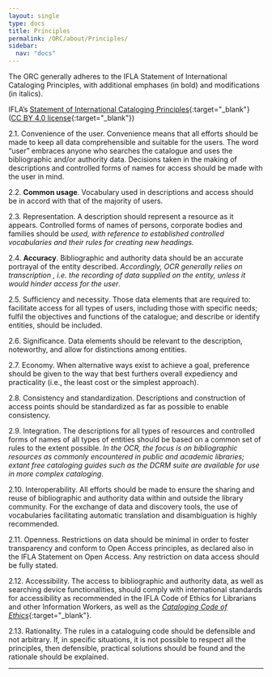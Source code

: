 ```yaml
---
layout: single
type: docs
title: Principles
permalink: /ORC/about/Principles/
sidebar:
  nav: "docs"
---
```


The ORC generally adheres to the IFLA Statement of International Cataloging Principles, with additional emphases (in bold) and modifications (in italics).

IFLA’s [Statement of International Cataloging Principles](https://www.ifla.org/files/assets/cataloguing/icp/icp_2016-en.pdf){:target="_blank"} ([CC BY 4.0 license](https://creativecommons.org/licenses/by/4.0/){:target="_blank"})

2.1. Convenience of the user. Convenience means that all efforts should be made to keep all data comprehensible and suitable for the users. The word “user” embraces anyone who searches the catalogue and uses the bibliographic and/or authority data. Decisions taken in the making of descriptions and controlled forms of names for access should be made with the user in mind.

2.2. **Common usage**. Vocabulary used in descriptions and access should be in accord with that of the majority of users. 

2.3. Representation. A description should represent a resource as it appears. Controlled forms of names of persons, corporate bodies and families should be _used, with reference to established controlled vocabularies and their rules for creating new headings._

2.4. **Accuracy**. Bibliographic and authority data should be an accurate portrayal of the entity described. _Accordingly, OCR generally relies on transcription , i.e. the recording of data supplied on the entity, unless it would hinder access for the user_.

2.5. Sufficiency and necessity. Those data elements that are required to: facilitate access for all types of users, including those with specific needs; fulfil the objectives and functions of the catalogue; and describe or identify entities, should be included. 

2.6. Significance. Data elements should be relevant to the description, noteworthy, and allow for distinctions among entities.

2.7. Economy. When alternative ways exist to achieve a goal, preference should be given to the way that best furthers overall expediency and practicality (i.e., the least cost or the simplest approach).

2.8. Consistency and standardization. Descriptions and construction of access points should be standardized as far as possible to enable consistency.

2.9. Integration. The descriptions for all types of resources and controlled forms of names of all types of entities should be based on a common set of rules to the extent possible. _In the OCR, the focus is on bibliographic resources as commonly encountered in public and academic libraries; extant free cataloging guides such as the DCRM suite are available for use in more complex cataloging_.

2.10. Interoperability. All efforts should be made to ensure the sharing and reuse of bibliographic and authority data within and outside the library community. For the exchange of data and discovery tools, the use of vocabularies facilitating automatic translation and disambiguation is highly recommended.

2.11. Openness. Restrictions on data should be minimal in order to foster transparency and conform to Open Access principles, as declared also in the IFLA Statement on Open Access. Any restriction on data access should be fully stated.

2.12. Accessibility. The access to bibliographic and authority data, as well as searching device functionalities, should comply with international standards for accessibility as recommended in the IFLA Code of Ethics for Librarians and other Information Workers, as well as the [_Cataloging Code of Ethics_](https://sites.google.com/view/cataloging-ethics/home){:target="_blank"}.

2.13. Rationality. The rules in a cataloguing code should be defensible and not arbitrary. If, in specific situations, it is not possible to respect all the principles, then defensible, practical solutions should be found and the rationale should be explained.

---